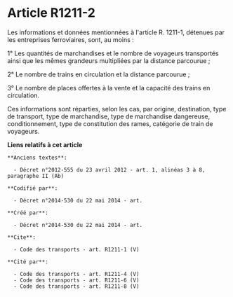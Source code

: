 # Article R1211-2

Les informations et données mentionnées à l'article R. 1211-1, détenues par les entreprises ferroviaires, sont, au moins : 

1° Les quantités de marchandises et le nombre de voyageurs transportés ainsi que les mêmes grandeurs multipliées par la
distance parcourue ; 

2° Le nombre de trains en circulation et la distance parcourue ; 

3° Le nombre de places offertes à la vente et la capacité des trains en circulation. 

Ces informations sont réparties, selon les cas, par origine, destination, type de transport, type de marchandise, type de
marchandise dangereuse, conditionnement, type de constitution des rames, catégorie de train de voyageurs.

**Liens relatifs à cet article**

	**Anciens textes**:

	  - Décret n°2012-555 du 23 avril 2012 - art. 1, alinéas 3 à 8, paragraphe II (Ab)

	**Codifié par**:

	  - Décret n°2014-530 du 22 mai 2014 - art.

	**Créé par**:

	  - Décret n°2014-530 du 22 mai 2014 - art.

	**Cite**:

	  - Code des transports - art. R1211-1 (V)

	**Cité par**:

	  - Code des transports - art. R1211-4 (V)
	  - Code des transports - art. R1211-6 (V)
	  - Code des transports - art. R1211-8 (V)
